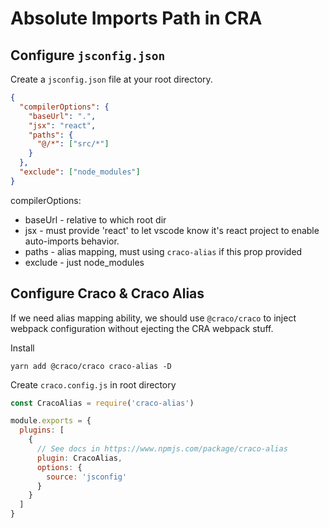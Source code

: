 # Absolute Imports Path in CRA

## Configure `jsconfig.json`

Create a `jsconfig.json` file at your root directory.

```json
{
  "compilerOptions": {
    "baseUrl": ".",
    "jsx": "react",
    "paths": {
      "@/*": ["src/*"]
    }
  },
  "exclude": ["node_modules"]
}
```

compilerOptions:

- baseUrl - relative to which root dir
- jsx - must provide 'react' to let vscode know it's react project to enable auto-imports behavior.
- paths - alias mapping, must using `craco-alias` if this prop provided
- exclude - just node_modules

## Configure Craco & Craco Alias

If we need alias mapping ability, we should use `@craco/craco` to inject webpack configuration without ejecting the CRA webpack stuff.

Install

```shell
yarn add @craco/craco craco-alias -D
```

Create `craco.config.js` in root directory

```js
const CracoAlias = require('craco-alias')

module.exports = {
  plugins: [
    {
      // See docs in https://www.npmjs.com/package/craco-alias
      plugin: CracoAlias,
      options: {
        source: 'jsconfig'
      }
    }
  ]
}
```
